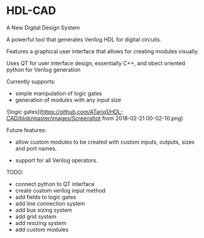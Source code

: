 # HDL-CAD
A New Digital Design System

A powerful tool that generates Verilog HDL for digital circuits.

Features a graphical user interface that allows for creating modules visually.

Uses QT for user interface design, essentially C++, and obect oriented python for Verilog generation

Currently supports:
  * simple manipulation of logic gates
  * generation of modules with any input size

![logic gates](https://github.com/ATariq1/HDL-CAD/blob/master/images/Screenshot from 2018-02-21 00-02-10.png)

Future features:
  * allow custom modules to be created with custom inputs, outputs, sizes and port names.

  * support for all Verilog operators. 
  
TODO:
  * connect python to QT interface
  * create custom verilog input method
  * add fields to logic gates
  * add line connection system
  * add bus sizing system
  * add grid system
  * add resizing system
  * add custom modules
 
